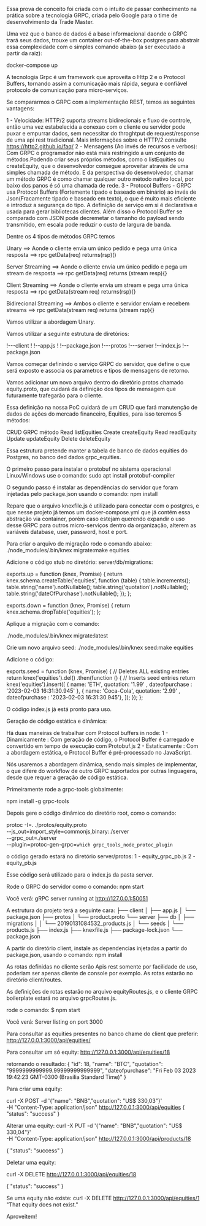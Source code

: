 Essa prova de conceito foi criada com o intuíto de passar conhecimento na prática sobre a tecnologia GRPC, criada pelo Google para o time de desenvolvimento da Trade Master.

Uma vez que o banco de dados é a base informacional daonde o GRPC trará seus dados, trouxe um container out-of-the-box postgres para abstrair essa complexidade com o simples comando abaixo (a ser executado a partir da raiz):

docker-compose up

A tecnologia Grpc é um framework que aproveita o Http 2 e o Protocol Buffers, tornando assim a comunicação mais rápida, segura e confiável protocolo de comunicação para micro-serviços.

Se compararmos o GRPC com a implementação REST, temos as seguintes vantagens:

1 - Velocidade:  HTTP/2 suporta streams bidirecionais e fluxo de controle, então uma vez estabelecida a conexao com o cliente ou servidor pode puxar e empurrar dados, sem necessitar do throghtput de request/response de uma api rest tradicional. Mais informações sobre o HTTP/2 consulte https://http2.github.io/faq/
2 - Mensagens (Ao invés de recursos e verbos): Com GRPC o programador não está mais restringido a um conjunto de métodos.Podendo criar seus próprios métodos, como o listEquities ou createEquity, que o desenvolvedor consegue aproveitar através de uma simples chamada de método. E da perspectiva do desenvolvedor, chamar um método GRPC é como chamar qualquer outro método nativo local, por baixo dos panos é só uma chamada de rede.
3 - Protocol Buffers - GRPC usa Protocol Buffers (Fortemente tipado e baseado em binário) ao invés de Json(Fracamente tipado e baseado em texto), o que é muito mais eficiente e introduz a segurança do tipo. A definição de serviço em si é declarativa e usada para gerar bibliotecas clientes. Além disso o Protocol Buffer se comparado com JSON pode decremetar o tamanho do payload sendo transmitido, em escala pode reduzir o custo de largura de banda. 

Dentre os 4 tipos de métodos GRPC temos

Unary ==> Aonde o cliente envia um único pedido e pega uma única resposta ==> rpc getData(req) returns(rsp)()

Server Streaming ==> Aonde o cliente envia um único pedido e pega um stream de resposta ==> rpc getData(req) returns (stream resp){}

Client Streaming ==> Aonde o cliente envia um stream e pega uma única resposta ==> rpc getData(stream req) returns(rsp){}

Bidirecional Streaming ==> Ambos o cliente e servidor enviam e recebem streams ==> rpc getData(stream req) returns (stream rsp){}

Vamos utilizar a abordagem Unary.

Vamos utilizar a seguinte estrutura de diretórios:

!---client
!    !--app.js
!    !--package.json
!---protos
!---server
    !--index.js
    !--package.json

Vamos começar definindo o serviço GRPC do servidor, que define o que será exposto e associa os parametros e tipos de mensagens de retorno.

Vamos adicionar um novo arquivo dentro do diretório protos chamado equity.proto, que cuidará da definição dos tipos de mensagem que futuramente trafegarão para o cliente.

Essa definição na nossa PoC cuidará de um CRUD que fará manutenção de dados de ações do mercado financeiro, Equities, para isso teremos 5 métodos:

CRUD            GRPC método
Read            listEquities
Create          createEquity
Read            readEquity
Update          updateEquity
Delete          deleteEquity

Essa estrutura pretende manter a tabela de banco de dados equities do Postgres, no banco ded dados grpc_equities.

O primeiro passo para instalar o protobuf no sistema operacional Linux/Windows use o comando:
sudo apt install protobuf-compiler

O segundo passo é instalar as dependências do servidor que foram injetadas pelo package.json usando o comando: npm install

Repare que o arquivo knexfile.js é utilizado para conectar com o postgres, e que nesse projeto já temos um docker-compose.yml que já contém essa abstração via container, porém caso estejam querendo expandir o uso desse GRPC para outros micro-serviços dentro da organização, alterem as variáveis database, user, password, host e port.

Para criar o arquivo de migração rode o comando abaixo:
./node_modules/.bin/knex migrate:make equities

Adicione o código stub no diretório: server/db/migrations:

exports.up = function (knex, Promise) {
    return knex.schema.createTable('equities', function (table) {
      table.increments();
      table.string('name').notNullable();
      table.string('quotation').notNullable();
      table.string('dateOfPurchase').notNullable();
    });
};
  
exports.down = function (knex, Promise) {
    return knex.schema.dropTable('equities');
};

Aplique a migração com o comando:

./node_modules/.bin/knex migrate:latest


Crie um novo arquivo seed:
 ./node_modules/.bin/knex seed:make equities

Adicione o código:

 exports.seed = function (knex, Promise) {
  // Deletes ALL existing entries
  return knex('equities').del()
    .then(function () {
      // Inserts seed entries
      return knex('equities').insert([
        { name: 'ETH', quotation: '1.99' , dateofpurchase : '2023-02-03 16:31:30.945' },
        { name: 'Coca-Cola', quotation: '2.99' , dateofpurchase : '2023-02-03 16:31:30.945'},
      ]);
    });
};


O código index.js já está pronto para uso.

Geração de código estática e dinâmica:

Há duas maneiras de trabalhar com Protocol buffers in node:
1 - Dinamicamente : Com geração de código, o Protocol Buffer é carregado e convertido em tempo de execução com Protobuf.js
2 - Estaticamente : Com a abordagem estática, o Protocol Buffer é pré-processado no JavaScript.

Nós usaremos a abordagem dinâmica, sendo mais simples de implementar, o que difere do workflow de outro GRPC suportados por outras linguagens, desde que requer a geração de código estática.

Primeiramente rode a grpc-tools globalmente:

npm install -g grpc-tools

Depois gere o código dinâmico do diretório root, como o comando:

protoc -I=. ./protos/equity.proto \
  --js_out=import_style=commonjs,binary:./server \
  --grpc_out=./server \
  --plugin=protoc-gen-grpc=`which grpc_tools_node_protoc_plugin`


o código gerado estará no diretório server/protos:
1 - equity_grpc_pb.js
2 - equity_pb.js


Esse código será utilizado para o index.js da pasta server.

Rode o GRPC do servidor como o comando:
npm start

Você verá:
gRPC server running at http://127.0.0.1:50051

A estrutura do projeto terá a seguinte cara:
├── client
│   ├── app.js
│   └── package.json
├── protos
│   └── product.proto
└── server
    ├── db
    │   ├── migrations
    │   │   └── 20190131084532_products.js
    │   └── seeds
    │       └── products.js
    ├── index.js
    ├── knexfile.js
    ├── package-lock.json
    └── package.json


A partir do diretório client, instale as dependencias injetadas a partir do package.json, usando o comando:
npm install

As rotas definidas no cliente serão Apis rest somente por facilidade de uso, poderiam ser apenas cliente de console por exemplo. As rotas estarão no diretório client/routes.

As definições de rotas estarão no arquivo equityRoutes.js, e o cliente GRPC boilerplate estará no arquivo grpcRoutes.js.

rode o comando:
$ npm start

Você verá:
Server listing on port 3000

Para consultar as equities presentes no banco chame do client que preferir:
http://127.0.0.1:3000/api/equities/

Para consultar um só equity: http://127.0.0.1:3000/api/equities/18

retornando o resultado:
{
	"id": 18,
	"name": "BTC",
	"quotation": "9999999999999.99999999999999",
	"dateofpurchase": "Fri Feb 03 2023 19:42:23 GMT-0300 (Brasilia Standard Time)"
}

Para criar uma equity:

curl -X POST -d '{"name": "BNB","quotation": "US$ 330,03"}' \
    -H "Content-Type: application/json" http://127.0.0.1:3000/api/equities
{
  "status": "success"
}

Alterar uma equity: 
curl -X PUT -d '{"name": "BNB","quotation": "US$ 330,04"}' \
    -H "Content-Type: application/json" http://127.0.0.1:3000/api/products/18

{
  "status": "success"
}

Deletar uma equity:

curl -X DELETE http://127.0.0.1:3000/api/equities/18

{
  "status": "success"
}

Se uma equity não existe:
curl -X DELETE http://127.0.0.1:3000/api/equities/1
"That equity does not exist."


Aproveitem!




